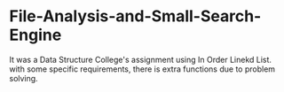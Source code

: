 # File-Analysis-and-Small-Search-Engine
It was a Data Structure College's assignment using In Order Linekd List. with some specific requirements, there is extra functions due to problem solving.
